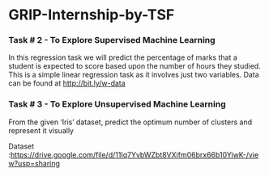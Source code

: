 # GRIP-Internship-by-TSF

### Task # 2 - To Explore Supervised Machine Learning

In this regression task we will predict the percentage of
marks that a student is expected to score based upon the
number of hours they studied. This is a simple linear
regression task as it involves just two variables.
Data can be found at http://bit.ly/w-data


### Task # 3 - To Explore Unsupervised Machine Learning

From the given ‘Iris’ dataset, predict the optimum number of
clusters and represent it visually

Dataset :https://drive.google.com/file/d/11Iq7YvbWZbt8VXjfm06brx66b10YiwK-/view?usp=sharing
